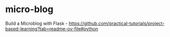 # micro-blog
Build a Microblog with Flask - https://github.com/practical-tutorials/project-based-learning?tab=readme-ov-file#python
